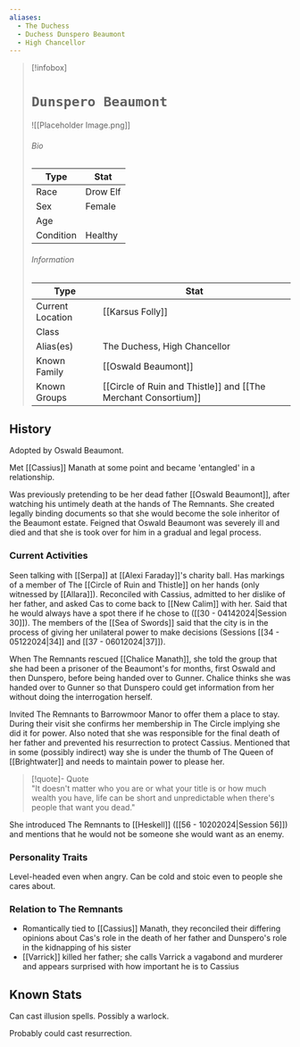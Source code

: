 ```yaml
---
aliases:
  - The Duchess
  - Duchess Dunspero Beaumont
  - High Chancellor
---
```




> [!infobox]
> # `Dunspero Beaumont` 
> ![[Placeholder Image.png]]
> ###### Bio
> Type |  Stat |
> ---|---|
> Race | Drow Elf | 
> Sex | Female | 
> Age |  |
> Condition | Healthy |
> ######  Information
> Type |  Stat |
> ---|---|
> Current Location | [[Karsus Folly]] |
> Class |  |
> Alias(es) | The Duchess, High Chancellor |
> Known Family | [[Oswald Beaumont]] |
> Known Groups | [[Circle of Ruin and Thistle]] and [[The Merchant Consortium]] |
 
## History
Adopted by Oswald Beaumont. 

Met [[Cassius]] Manath at some point and became 'entangled' in a relationship.

Was previously pretending to be her dead father [[Oswald Beaumont]], after watching his untimely death at the hands of The Remnants. She created legally binding documents so that she would become the sole inheritor of the Beaumont estate.  Feigned that Oswald Beaumont was severely ill and died and that she is took over for him in a gradual and legal process.


### Current Activities
Seen talking with [[Serpa]] at [[Alexi Faraday]]'s charity ball. Has markings of a member of The [[Circle of Ruin and Thistle]] on her hands (only witnessed by [[Allara]]). Reconciled with Cassius, admitted to her dislike of her father, and asked Cas to come back to [[New Calim]] with her. Said that he would always have a spot there if he chose to ([[30 - 04142024|Session 30]]). The members of the [[Sea of Swords]] said that the city is in the process of giving her unilateral power to make decisions (Sessions [[34 - 05122024|34]] and [[37 - 06012024|37]]).

When The Remnants rescued [[Chalice Manath]], she told the group that she had been a prisoner of the Beaumont's for months, first Oswald and then Dunspero, before being handed over to Gunner. Chalice thinks she was handed over to Gunner so that Dunspero could get information from her without doing the interrogation herself.

Invited The Remnants to Barrowmoor Manor to offer them a place to stay. During their visit she confirms her membership in The Circle implying she did it for power. Also noted that she was responsible for the final death of her father and prevented his resurrection to protect Cassius. Mentioned that in some (possibly indirect) way she is under the thumb of The Queen of [[Brightwater]] and needs to maintain power to please her. 

> [!quote]- Quote  
> "It doesn't matter who you are or what your title is or how much wealth you have, life can be short and unpredictable when there's people that want you dead."

She introduced The Remnants to [[Heskell]] ([[56 - 10202024|Session 56]]) and mentions that he would not be someone she would want as an enemy. 

### Personality Traits
Level-headed even when angry. Can be cold and stoic even to people she cares about.

### Relation to The Remnants 
- Romantically tied to [[Cassius]] Manath, they reconciled their differing opinions about Cas's role in the death of her father and Dunspero's role in the kidnapping of his sister
- [[Varrick]] killed her father; she calls Varrick a vagabond and murderer and appears surprised with how important he is to Cassius

## Known Stats
Can cast illusion spells. Possibly a warlock.

Probably could cast resurrection.